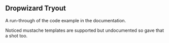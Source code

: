 Dropwizard Tryout
---------------------------------

A run-through of the code example in the documentation.

Noticed mustache templates are supported but undocumented so gave that
a shot too.

